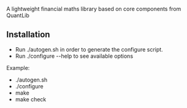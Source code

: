 A lightweight financial maths library based on core components from QuantLib

Installation
------------
* Run ./autogen.sh in order to generate the configure script.
* Run ./configure --help to see available options

Example:
* ./autogen.sh
* ./configure
* make
* make check
